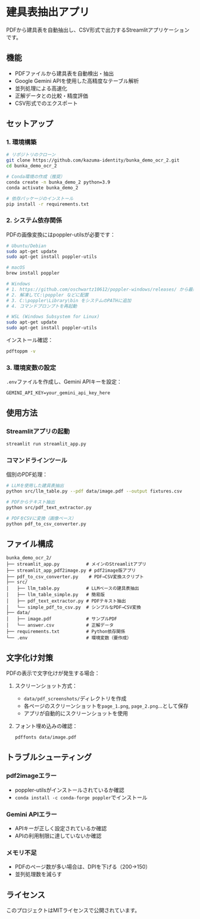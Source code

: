 # 建具表抽出アプリ

PDFから建具表を自動抽出し、CSV形式で出力するStreamlitアプリケーションです。

## 機能

- PDFファイルから建具表を自動検出・抽出
- Google Gemini APIを使用した高精度なテーブル解析
- 並列処理による高速化
- 正解データとの比較・精度評価
- CSV形式でのエクスポート

## セットアップ

### 1. 環境構築

```bash
# リポジトリのクローン
git clone https://github.com/kazuma-identity/bunka_demo_ocr_2.git
cd bunka_demo_ocr_2

# Conda環境の作成（推奨）
conda create -n bunka_demo_2 python=3.9
conda activate bunka_demo_2

# 依存パッケージのインストール
pip install -r requirements.txt
```

### 2. システム依存関係

PDFの画像変換にはpoppler-utilsが必要です：

```bash
# Ubuntu/Debian
sudo apt-get update
sudo apt-get install poppler-utils

# macOS
brew install poppler

# Windows
# 1. https://github.com/oschwartz10612/poppler-windows/releases/ から最新版をダウンロード
# 2. 解凍してC:\poppler などに配置
# 3. C:\poppler\Library\bin をシステムのPATHに追加
# 4. コマンドプロンプトを再起動

# WSL (Windows Subsystem for Linux)
sudo apt-get update
sudo apt-get install poppler-utils
```

インストール確認：
```bash
pdftoppm -v
```

### 3. 環境変数の設定

`.env`ファイルを作成し、Gemini APIキーを設定：

```
GEMINI_API_KEY=your_gemini_api_key_here
```

## 使用方法

### Streamlitアプリの起動

```bash
streamlit run streamlit_app.py
```

### コマンドラインツール

個別のPDF処理：

```bash
# LLMを使用した建具表抽出
python src/llm_table.py --pdf data/image.pdf --output fixtures.csv

# PDFからテキスト抽出
python src/pdf_text_extractor.py

# PDFをCSVに変換（画像ベース）
python pdf_to_csv_converter.py
```

## ファイル構成

```
bunka_demo_ocr_2/
├── streamlit_app.py          # メインのStreamlitアプリ
├── streamlit_app_pdf2image.py # pdf2image版アプリ
├── pdf_to_csv_converter.py    # PDF→CSV変換スクリプト
├── src/
│   ├── llm_table.py          # LLMベースの建具表抽出
│   ├── llm_table_simple.py   # 簡易版
│   ├── pdf_text_extractor.py # PDFテキスト抽出
│   └── simple_pdf_to_csv.py  # シンプルなPDF→CSV変換
├── data/
│   ├── image.pdf             # サンプルPDF
│   └── answer.csv            # 正解データ
├── requirements.txt          # Python依存関係
└── .env                      # 環境変数（要作成）
```

## 文字化け対策

PDFの表示で文字化けが発生する場合：

1. スクリーンショット方式：
   - `data/pdf_screenshots/`ディレクトリを作成
   - 各ページのスクリーンショットを`page_1.png`, `page_2.png`...として保存
   - アプリが自動的にスクリーンショットを使用

2. フォント埋め込みの確認：
   ```bash
   pdffonts data/image.pdf
   ```

## トラブルシューティング

### pdf2imageエラー
- poppler-utilsがインストールされているか確認
- `conda install -c conda-forge poppler`でインストール

### Gemini APIエラー
- APIキーが正しく設定されているか確認
- APIの利用制限に達していないか確認

### メモリ不足
- PDFのページ数が多い場合は、DPIを下げる（200→150）
- 並列処理数を減らす

## ライセンス

このプロジェクトはMITライセンスで公開されています。